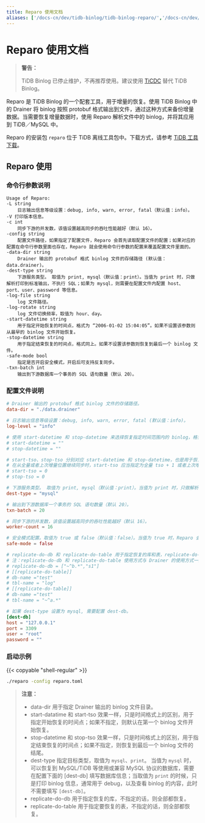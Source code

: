 ```yaml
---
title: Reparo 使用文档
aliases: ['/docs-cn/dev/tidb-binlog/tidb-binlog-reparo/','/docs-cn/dev/reference/tidb-binlog/reparo/','/docs-cn/dev/reference/tools/tidb-binlog/reparo/']
---
```


# Reparo 使用文档

> **警告：**
>
> TiDB Binlog 已停止维护，不再推荐使用。建议使用 [TiCDC](/ticdc/ticdc-overview.md) 替代 TiDB Binlog。

Reparo 是 TiDB Binlog 的一个配套工具，用于增量的恢复。使用 TiDB Binlog 中的 Drainer 将 binlog 按照 protobuf 格式输出到文件，通过这种方式来备份增量数据。当需要恢复增量数据时，使用 Reparo 解析文件中的 binlog，并将其应用到 TiDB／MySQL 中。

Reparo 的安装包 `reparo` 位于 TiDB 离线工具包中。下载方式，请参考 [TiDB 工具下载](/download-ecosystem-tools.md)。

## Reparo 使用

### 命令行参数说明

```
Usage of Reparo:
-L string
    日志输出信息等级设置：debug, info, warn, error, fatal（默认值：info）。
-V 打印版本信息。
-c int
    同步下游的并发数，该值设置越高同步的吞吐性能越好（默认 16）。
-config string
    配置文件路径，如果指定了配置文件，Reparo 会首先读取配置文件的配置；如果对应的配置在命令行参数里面也存在，Reparo 就会使用命令行参数的配置来覆盖配置文件里面的。
-data-dir string
    Drainer 输出的 protobuf 格式 binlog 文件的存储路径 (默认值： data.drainer)。
-dest-type string
    下游服务类型。 取值为 print, mysql（默认值：print）。当值为 print 时，只做解析打印到标准输出，不执行 SQL；如果为 mysql，则需要在配置文件内配置 host、port、user、password 等信息。
-log-file string
    log 文件路径。
-log-rotate string
    log 文件切换频率，取值为 hour、day。
-start-datetime string
    用于指定开始恢复的时间点，格式为 “2006-01-02 15:04:05”。如果不设置该参数则从最早的 binlog 文件开始恢复。
-stop-datetime string
    用于指定结束恢复的时间点，格式同上。如果不设置该参数则恢复到最后一个 binlog 文件。
-safe-mode bool
    指定是否开启安全模式，开启后可支持反复同步。
-txn-batch int
    输出到下游数据库一个事务的 SQL 语句数量（默认 20）。
```

### 配置文件说明

```toml
# Drainer 输出的 protobuf 格式 binlog 文件的存储路径。
data-dir = "./data.drainer"

# 日志输出信息等级设置：debug, info, warn, error, fatal (默认值：info)。
log-level = "info"

# 使用 start-datetime 和 stop-datetime 来选择恢复指定时间范围内的 binlog，格式为 “2006-01-02 15:04:05”。
# start-datetime = ""
# stop-datetime = ""

# start-tso、stop-tso 分别对应 start-datetime 和 stop-datetime，也是用于恢复指定时间范围内的 binlog，用 tso 的值来设置。如果已经设置了 start-datetime 和 stop-datetime，就不需要再设置 start-tso 和 stop-tso。
# 在从全量或者上次增量位置继续同步时，start-tso 应当指定为全量 tso + 1 或者上次增量的 stop-tso + 1
# start-tso = 0
# stop-tso = 0

# 下游服务类型。 取值为 print, mysql（默认值：print）。当值为 print 时，只做解析打印到标准输出，不执行 SQL；如果为 mysql，则需要在 [dest-db] 中配置 host、port、user、password 等信息。
dest-type = "mysql"

# 输出到下游数据库一个事务的 SQL 语句数量（默认 20）。
txn-batch = 20

# 同步下游的并发数，该值设置越高同步的吞吐性能越好（默认 16）。
worker-count = 16

# 安全模式配置。取值为 true 或 false（默认值：false）。当值为 true 时，Reparo 会将 update 语句拆分为 delete + replace 语句。
safe-mode = false

# replicate-do-db 和 replicate-do-table 用于指定恢复的库和表，replicate-do-db 的优先级高于 replicate-do-table。支持使用正则表达式来配置，需要以 '~' 开始声明使用正则表达式。
# 注：replicate-do-db 和 replicate-do-table 使用方式与 Drainer 的使用方式一致。
# replicate-do-db = ["~^b.*","s1"]
# [[replicate-do-table]]
# db-name ="test"
# tbl-name = "log"
# [[replicate-do-table]]
# db-name ="test"
# tbl-name = "~^a.*"

# 如果 dest-type 设置为 mysql, 需要配置 dest-db。
[dest-db]
host = "127.0.0.1"
port = 3309
user = "root"
password = ""
```

### 启动示例

{{< copyable "shell-regular" >}}

```bash
./reparo -config reparo.toml
```

> **注意：**
>
> - data-dir 用于指定 Drainer 输出的 binlog 文件目录。
> - start-datatime 和 start-tso 效果一样，只是时间格式上的区别，用于指定开始恢复的时间点；如果不指定，则默认在第一个 binlog 文件开始恢复。
> - stop-datetime 和 stop-tso 效果一样，只是时间格式上的区别，用于指定结束恢复的时间点；如果不指定，则恢复到最后一个 binlog 文件的结尾。
> - dest-type 指定目标类型，取值为 `mysql`、`print`。 当值为 `mysql` 时，可以恢复到 MySQL/TiDB 等使用或兼容 MySQL 协议的数据库，需要在配置下面的 [dest-db] 填写数据库信息；当取值为 `print` 的时候，只是打印 binlog 信息，通常用于 debug，以及查看 binlog 的内容，此时不需要填写 `[dest-db]`。
> - replicate-do-db 用于指定恢复的库，不指定的话，则全部都恢复。
> - replicate-do-table 用于指定要恢复的表，不指定的话，则全部都恢复。
